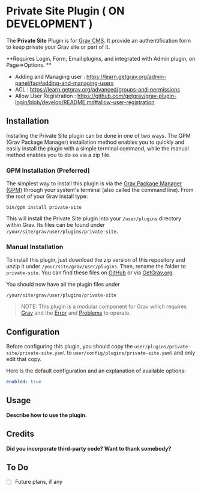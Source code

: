 # Private Site Plugin  ( ON DEVELOPMENT )


The **Private Site** Plugin is for [Grav CMS](http://github.com/getgrav/grav). It provide an authentification form to keep private your Grav site or part of it.


**Requires Login, Form, Email plugins, and integrated with Admin plugin, on Page=>Options. **

 - Adding and Managing user : https://learn.getgrav.org/admin-panel/faq#adding-and-managing-users
 - ACL : https://learn.getgrav.org/advanced/groups-and-permissions
 - Allow User Registration : https://github.com/getgrav/grav-plugin-login/blob/develop/README.md#allow-user-registration


## Installation

Installing the Private Site plugin can be done in one of two ways. The GPM (Grav Package Manager) installation method enables you to quickly and easily install the plugin with a simple terminal command, while the manual method enables you to do so via a zip file.

### GPM Installation (Preferred)

The simplest way to install this plugin is via the [Grav Package Manager (GPM)](http://learn.getgrav.org/advanced/grav-gpm) through your system's terminal (also called the command line).  From the root of your Grav install type:

    bin/gpm install private-site

This will install the Private Site plugin into your `/user/plugins` directory within Grav. Its files can be found under `/your/site/grav/user/plugins/private-site`.

### Manual Installation

To install this plugin, just download the zip version of this repository and unzip it under `/your/site/grav/user/plugins`. Then, rename the folder to `private-site`. You can find these files on [GitHub](https://github.com/di-yzzuf/grav-plugin-private-site) or via [GetGrav.org](http://getgrav.org/downloads/plugins#extras).

You should now have all the plugin files under

    /your/site/grav/user/plugins/private-site
	
> NOTE: This plugin is a modular component for Grav which requires [Grav](http://github.com/getgrav/grav) and the [Error](https://github.com/getgrav/grav-plugin-error) and [Problems](https://github.com/getgrav/grav-plugin-problems) to operate.

## Configuration

Before configuring this plugin, you should copy the `user/plugins/private-site/private-site.yaml` to `user/config/plugins/private-site.yaml` and only edit that copy.

Here is the default configuration and an explanation of available options:

```yaml
enabled: true
```

## Usage

**Describe how to use the plugin.**

## Credits

**Did you incorporate third-party code? Want to thank somebody?**

## To Do

- [ ] Future plans, if any

